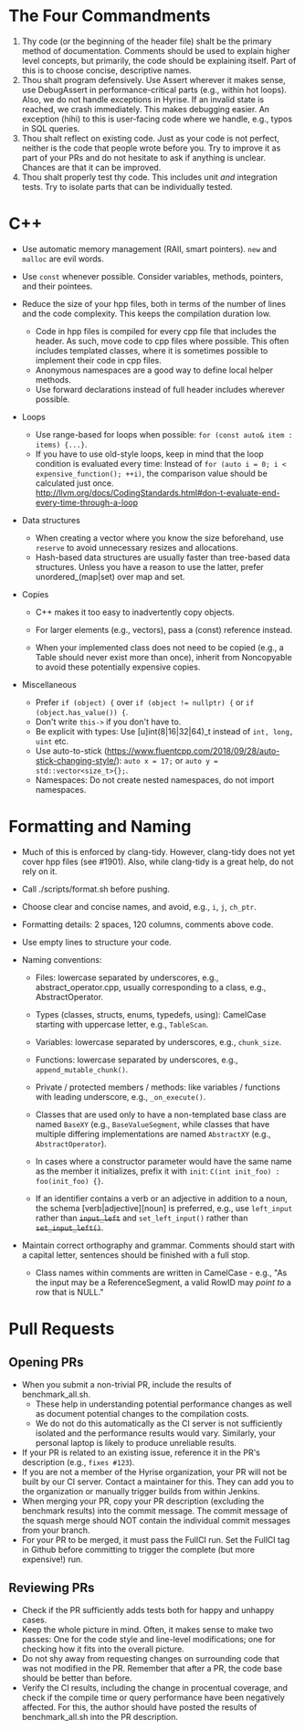 # The Four Commandments
1. Thy code (or the beginning of the header file) shalt be the primary method of documentation. Comments should be used to explain higher level concepts, but primarily, the code should be explaining itself. Part of this is to choose concise, descriptive names.
1. Thou shalt program defensively. Use Assert wherever it makes sense, use DebugAssert in performance-critical parts (e.g., within hot loops). Also, we do not handle exceptions in Hyrise. If an invalid state is reached, we crash immediately. This makes debugging easier. An exception (hihi) to this is user-facing code where we handle, e.g., typos in SQL queries.
1. Thou shalt reflect on existing code. Just as your code is not perfect, neither is the code that people wrote before you. Try to improve it as part of your PRs and do not hesitate to ask if anything is unclear. Chances are that it can be improved.
1. Thou shalt properly test thy code. This includes unit *and* integration tests. Try to isolate parts that can be individually tested.

# C++
* Use automatic memory management (RAII, smart pointers). `new` and `malloc` are evil words.
* Use `const` whenever possible. Consider variables, methods, pointers, and their pointees.
* Reduce the size of your hpp files, both in terms of the number of lines and the code complexity. This keeps the compilation duration low.
  * Code in hpp files is compiled for every cpp file that includes the header. As such, move code to cpp files where possible. This often includes templated classes, where it is sometimes possible to implement their code in cpp files.
  * Anonymous namespaces are a good way to define local helper methods.
  * Use forward declarations instead of full header includes wherever possible.
* Loops
  * Use range-based for loops when possible: `for (const auto& item : items) {...}`.
  * If you have to use old-style loops, keep in mind that the loop condition is evaluated every time: Instead of `for (auto i = 0; i < expensive_function(); ++i)`, the comparison value should be calculated just once. http://llvm.org/docs/CodingStandards.html#don-t-evaluate-end-every-time-through-a-loop
* Data structures
  * When creating a vector where you know the size beforehand, use `reserve` to avoid unnecessary resizes and allocations.
  * Hash-based data structures are usually faster than tree-based data structures. Unless you have a reason to use the latter, prefer unordered_(map|set) over map and set.
* Copies

    * C++ makes it too easy to inadvertently copy objects.

    * For larger elements (e.g., vectors), pass a (const) reference instead.

    * When your implemented class does not need to be copied (e.g., a Table should never exist more than once), inherit from Noncopyable to avoid these potentially expensive copies.

* Miscellaneous
  * Prefer `if (object) {` over `if (object != nullptr) {` or `if (object.has_value()) {`.
  * Don't write `this->` if you don't have to.
  * Be explicit with types: Use [u]int(8|16|32|64)_t instead of `int, long, uint` etc.
  * Use auto-to-stick (https://www.fluentcpp.com/2018/09/28/auto-stick-changing-style/): `auto x = 17;` or `auto y = std::vector<size_t>{};`.
  * Namespaces: Do not create nested namespaces, do not import namespaces.

# Formatting and Naming
* Much of this is enforced by clang-tidy. However, clang-tidy does not yet cover hpp files (see #1901). Also, while clang-tidy is a great help, do not rely on it.
* Call ./scripts/format.sh before pushing.
* Choose clear and concise names, and avoid, e.g., `i`, `j`, `ch_ptr`.
* Formatting details: 2 spaces, 120 columns, comments above code.
* Use empty lines to structure your code.
* Naming conventions:

    * Files: lowercase separated by underscores, e.g., abstract_operator.cpp, usually corresponding to a class, e.g., AbstractOperator.

    * Types (classes, structs, enums, typedefs, using): CamelCase starting with uppercase letter, e.g., `TableScan`.

    * Variables: lowercase separated by underscores, e.g., `chunk_size`.

    * Functions: lowercase separated by underscores, e.g., `append_mutable_chunk()`.

    * Private / protected members / methods: like variables / functions with leading underscore, e.g., `_on_execute()`.

    * Classes that are used only to have a non-templated base class are named `BaseXY` (e.g., `BaseValueSegment`, while classes that have multiple differing implementations are named `AbstractXY` (e.g., `AbstractOperator`).

    * In cases where a constructor parameter would have the same name as the member it initializes, prefix it with `init`: `C(int init_foo) : foo(init_foo) {}`.

    * If an identifier contains a verb or an adjective in addition to a noun, the schema [verb|adjective]\[noun] is preferred, e.g., use `left_input` rather than ~~`input_left`~~ and `set_left_input()` rather than ~~`set_input_left()`~~.

* Maintain correct orthography and grammar. Comments should start with a capital letter, sentences should be finished with a full stop.
  * Class names within comments are written in CamelCase - e.g., "As the input may be a ReferenceSegment, a valid RowID may *point to* a row that is NULL."

# Pull Requests
## Opening PRs
* When you submit a non-trivial PR, include the results of benchmark_all.sh.
  * These help in understanding potential performance changes as well as document potential changes to the compilation costs.
  * We do not do this automatically as the CI server is not sufficiently isolated and the performance results would vary. Similarly, your personal laptop is likely to produce unreliable results.
* If your PR is related to an existing issue, reference it in the PR's description (e.g., `fixes #123`).
* If you are not a member of the Hyrise organization, your PR will not be built by our CI server. Contact a maintainer for this. They can add you to the organization or manually trigger builds from within Jenkins.
* When merging your PR, copy your PR description (excluding the benchmark results) into the commit message. The commit message of the squash merge should NOT contain the individual commit messages from your branch.
* For your PR to be merged, it must pass the FullCI run. Set the FullCI tag in Github before committing to trigger the complete (but more expensive!) run.

## Reviewing PRs
* Check if the PR sufficiently adds tests both for happy and unhappy cases.
* Keep the whole picture in mind. Often, it makes sense to make two passes: One for the code style and line-level modifications; one for checking how it fits into the overall picture.
* Do not shy away from requesting changes on surrounding code that was not modified in the PR. Remember that after a PR, the code base should be better than before.
* Verify the CI results, including the change in procentual coverage, and check if the compile time or query performance have been negatively affected. For this, the author should have posted the results of benchmark_all.sh into the PR description.
